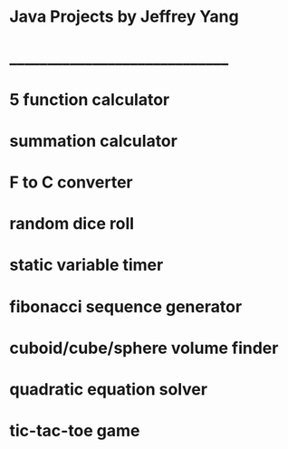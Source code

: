 # Java Projects by Jeffrey Yang
# _____________________________
# 5 function calculator
# summation calculator
# F to C converter
# random dice roll
# static variable timer
# fibonacci sequence generator
# cuboid/cube/sphere volume finder
# quadratic equation solver
# tic-tac-toe game
